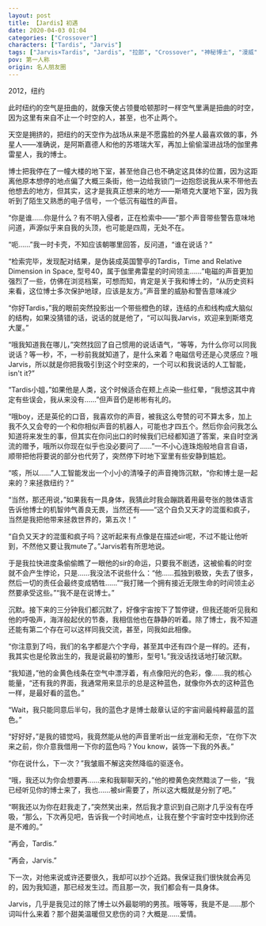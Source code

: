 ```yaml
---
layout: post
title: 【Jardis】初遇
date: 2020-04-03 01:04
categories: ["Crossover"]
characters: ["Tardis", "Jarvis"]
tags: ["Jarvis×Tardis", "Jardis", "拉郎", "Crossover", "神秘博士", "漫威"]
pov: 第一人称
origin: 名人朋友圈
---
```


2012，纽约

此时纽约的空气是扭曲的，就像天使占领曼哈顿那时一样空气里满是扭曲的时空，因为这里有来自不止一个时空的人，甚至，也不止两个。

天空是拥挤的，把纽约的天空作为战场从来是不愿露脸的外星人最喜欢做的事，外星人——准确说，是阿斯嘉德人和他的苏塔瑞大军，再加上偷偷溜进战场的伽里弗雷星人，我的博士。

博士把我停在了一幢大楼的地下室，甚至他自己也不确定这具体的位置，因为这距离他原本想停的地点偏了大概三条街，他一边给我锁门一边抱怨说我从来不带他去他想去的地方，但其实，这才是我真正想来的地方——斯塔克大厦地下室，因为我听到了陌生又熟悉的电子信号，一个低沉有磁性的声音。

“你是谁……你是什么？有不明入侵者，正在检索中——”那个声音带些警告意味地问道，声源似乎来自我的头顶，也可能是四周，无处不在。

“呃……”我一时卡壳，不知应该朝哪里回答，反问道，“谁在说话？”

“检索完毕，发现配对结果，是伪装成英国警亭的Tardis，Time and Relative Dimension in Space, 型号40，属于伽里弗雷星的时间领主……”电磁的声音更加强烈了一些，仿佛在浏览档案，可想而知，肯定是关于我和博士的，“从历史资料来看，这位博士多次保护地球，应该是友方。”声音里的威胁和警告意味减少

“你好Tardis，”我的眼前突然投影出一个带些橙色的球，连结的点和线构成大脑似的结构，如果没猜错的话，说话的就是他了，“可以叫我Jarvis，欢迎来到斯塔克大厦。”

“哦我知道我在哪儿，”突然找回了自己惯用的说话语气，“等等，为什么你可以同我说话？等一秒，不，一秒前我就知道了，是什么来着？电磁信号还是心灵感应？哦Jarvis，所以就是你把我吸引到这个时空来的，一个可以和我说话的人工智能，isn't it?”

“Tardis小姐，”如果他是人类，这个时候适合在颊上点染一些红晕，“我想这其中肯定有些误会，我从来没有……”但声音仍是彬彬有礼的。

“哦boy，还是英伦的口音，我喜欢你的声音，被我这么夸赞的可不算太多，加上我不久又会夸的一个和你相似声音的机器人，可能也才四五个。然后你会问我怎么知道将来发生的事，但其实在你问出口的时候我们已经都知道了答案，来自时空涡流的赠予，哦所以你现在似乎也没必要问了……”一不小心连珠炮般地自言自语，顺带把他将要说的部分也代劳了，突然停下时地下室里有些安静到尴尬。

“咳，所以……”人工智能发出一个小小的清嗓子的声音掩饰沉默，“你和博士是一起来的？来拯救纽约？”

“当然，那还用说，”如果我有一具身体，我猜此时我会蹦跳着用最夸张的肢体语言告诉他博士的机智帅气善良无畏，当然还有——“这个自负又天才的混蛋和疯子，当然是我把他带来拯救世界的，第五次！”

“自负又天才的混蛋和疯子吗？这听起来有点像是在描述sir呢，不过不能让他听到，不然他又要让我mute了。”Jarvis若有所思地说。

于是我拉快进度条偷偷瞧了一眼他的sir的命运，只要我不剧透，这被偷看的时空就不会产生悖论，只是……我没法不说些什么：“他……孤独到极致，失去了很多，然后一切的责任会最终变成牺牲……”“我打赌一个拥有接近无限生命的时间领主必然要承受这些。”“我不是在说博士。”

沉默。接下来的三分钟我们都沉默了，好像宇宙按下了暂停键，但我还能听见我和他的呼吸声，海洋般起伏的节奏，我相信他也在静静的听着。除了博士，我不知道还能有第二个存在可以这样同我交流，甚至，同我如此相像。

“你注意到了吗，我们的名字都是六个字母，甚至其中还有四个是一样的。还有，我其实也是伦敦出生的，我是说最初的雏形，型号1。”我没话找话地打破沉默。

“我知道，”他的金黄色线条在空气中漂浮着，有点像阳光的色彩，像……我的核心能量，“还有我的界面，我通常用来显示的总是这种蓝色，就像你外衣的这种蓝色一样，是最好看的蓝色。”

“Wait，我只能同意后半句，我的蓝色才是博士敲章认证的宇宙间最纯粹最蓝的蓝色。”

“好好好，”是我的错觉吗，我竟然能从他的声音里听出一丝宠溺和无奈，“在你下次来之前，你介意我借用一下你的蓝色吗？You know，装饰一下我的外表。”

“你在说什么，下一次？”我皱眉不解这突然降临的驱逐令。

“哦，我还以为你会想要再……来和我聊聊天的，”他的橙黄色突然黯淡了一些，“我已经听见你的博士来了，我也……被sir需要了，所以这大概就是分别了吧。”

“啊我还以为你在赶我走了，”突然笑出来，然后我才意识到自己刚才几乎没有在呼吸，“那么，下次再见吧，告诉我一个时间地点，让我在整个宇宙时空中找到你还是不难的。”

“再会，Tardis.”

“再会，Jarvis.”

下一次，对他来说或许还要很久，我却可以抄个近路。我保证我们很快就会再见的，因为我知道，那已经发生过。而且那一次，我们都会有一具身体。

Jarvis，几乎是我见过的除了博士以外最聪明的男孩。哦等等，我是不是……那个词叫什么来着？那个甜美温暖但又悲伤的词？大概是……爱情。
